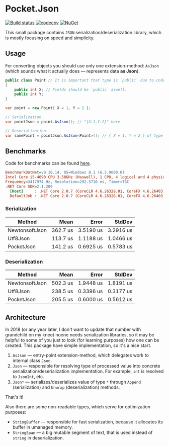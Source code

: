 # Pocket.Json

[![Build status](https://ci.appveyor.com/api/projects/status/lwgemdqwe3gepq5b?svg=true)](https://ci.appveyor.com/project/JoshuaLight/castalia)
[![codecov](https://codecov.io/gh/JoshuaLight/Pocket.Json/branch/master/graph/badge.svg)](https://codecov.io/gh/JoshuaLight/Pocket.Json)
[![NuGet](https://img.shields.io/nuget/v/Pocket.Json.svg)](https://www.nuget.org/packages/Pocket.Json)

This small package contains `JSON` serialization/deserialization library, which is mostly focusing on speed and simplicity.

## Usage
For converting objects you should use only one extension-method: `AsJson` (which sounds what it actually does — represents data **as Json**).
```c#
public class Point // It is important that type is `public` due to code-generation.
{
    public int X; // Fields should be `public` aswell.
    public int Y;
}

var point = new Point{ X = 1, Y = 2 };

// Serialization.
var pointJson = point.AsJson(); // "{X:1,Y:2}" here.

// Deserialization.
var samePoint = pointJson.AsJson<Point>(); // { X = 1, Y = 2 } of type `Point` here.
```

## Benchmarks
Code for benchmarks can be found [here](https://github.com/JoshuaLight/Pocket.Json/blob/master/src/Benchmarks/Program.cs).
``` ini
BenchmarkDotNet=v0.10.14, OS=Windows 8.1 (6.3.9600.0)
Intel Core i5-4690 CPU 3.50GHz (Haswell), 1 CPU, 4 logical and 4 physical cores
Frequency=3417974 Hz, Resolution=292.5710 ns, Timer=TSC
.NET Core SDK=2.1.200
  [Host]     : .NET Core 2.0.7 (CoreCLR 4.6.26328.01, CoreFX 4.6.26403.03), 64bit RyuJIT
  DefaultJob : .NET Core 2.0.7 (CoreCLR 4.6.26328.01, CoreFX 4.6.26403.03), 64bit RyuJIT
```
### Serialization
|         Method |     Mean |     Error |    StdDev |
|--------------- |---------:|----------:|----------:|
| NewtonsoftJson | 362.7 us | 3.5190 us | 3.2916 us |
|       Utf8Json | 113.7 us | 1.1188 us | 1.0466 us |
|     PocketJson | 141.2 us | 0.6925 us | 0.5783 us |
### Deserialization
|         Method |     Mean |     Error |    StdDev |
|--------------- |---------:|----------:|----------:|
| NewtonsoftJson | 502.3 us | 1.9448 us | 1.8191 us |
|       Utf8Json | 238.5 us | 0.3396 us | 0.3177 us |
|     PocketJson | 205.5 us | 0.6000 us | 0.5612 us |

## Architecture
In 2018 (or any year later, I don't want to update that number with grandchild on my knee) noone needs serialization libraries, so it may be helpful to some of you just to look (for learning purposes) how one can be created. This package have simple implementation, so it's a nice start.
1. `AsJson` — entry-point extension-method, which delegates work to internal class `Json`.
2. `Json` — responsible for resolving type of processed value into concrete serialization/deserialization implementation. For example, `int` is resolved to `JsonInt`, etc.
3. `Json*` — serializes/deserializes value of type `*` through `Append` (serialization) and `Unwrap` (deserialization) methods.

That's it!

Also there are some non-readable types, which serve for optimization purposes:
- `StringBuffer` — responsible for fast serialization, because it allocates its buffer in umanaged memory.
- `StringSpan` — a big mutable segment of text, that is used instead of `string` in deserialization.
